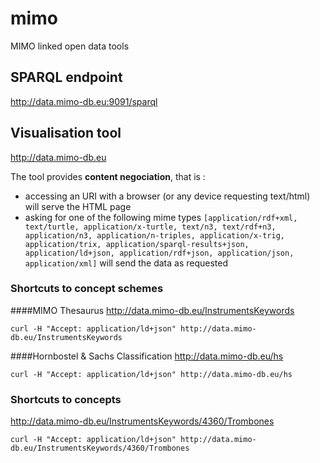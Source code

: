 # mimo
MIMO linked open data tools

## SPARQL endpoint 
http://data.mimo-db.eu:9091/sparql


## Visualisation tool 
http://data.mimo-db.eu

The tool provides **content negociation**, that is :
- accessing an URI with a browser (or any device requesting text/html) will serve the HTML page
- asking for one of the following mime types `[application/rdf+xml, text/turtle, application/x-turtle, text/n3, text/rdf+n3, application/n3, application/n-triples, application/x-trig, application/trix, application/sparql-results+json, application/ld+json, application/rdf+json, application/json, application/xml]` will send the data as requested

### Shortcuts to concept schemes
####MIMO Thesaurus
http://data.mimo-db.eu/InstrumentsKeywords

`curl -H "Accept: application/ld+json" http://data.mimo-db.eu/InstrumentsKeywords`

####Hornbostel & Sachs Classification
http://data.mimo-db.eu/hs

`curl -H "Accept: application/ld+json" http://data.mimo-db.eu/hs`

### Shortcuts to concepts
http://data.mimo-db.eu/InstrumentsKeywords/4360/Trombones

`curl -H "Accept: application/ld+json" http://data.mimo-db.eu/InstrumentsKeywords/4360/Trombones`
